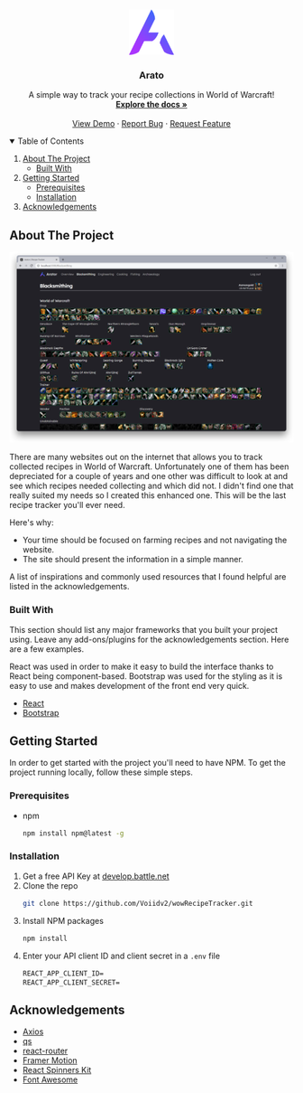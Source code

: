 <!--
*** Thanks for checking out the Best-README-Template. If you have a suggestion
*** that would make this better, please fork the repo and create a pull request
*** or simply open an issue with the tag "enhancement".
*** Thanks again! Now go create something AMAZING! :D
-->

<!-- PROJECT SHIELDS -->
<!--
*** I'm using markdown "reference style" links for readability.
*** Reference links are enclosed in brackets [ ] instead of parentheses ( ).
*** See the bottom of this document for the declaration of the reference variables
*** for contributors-url, forks-url, etc. This is an optional, concise syntax you may use.
*** https://www.markdownguide.org/basic-syntax/#reference-style-links
-->

<!-- PROJECT LOGO -->
<br />
<p align="center">
  <a href="https://github.com/Voiidv2/wowRecipeTracker">
    <img src="images/logo.png" alt="Logo" width="80" height="80">
  </a>

  <h3 align="center">Arato</h3>

  <p align="center">
    A simple way to track your recipe collections in World of Warcraft!
    <br />
    <a href="https://github.com/Voiidv2/wowRecipeTracker"><strong>Explore the docs »</strong></a>
    <br />
    <br />
    <a href="https://github.com/Voiidv2/wowRecipeTracker">View Demo</a>
    ·
    <a href="https://github.com/Voiidv2/wowRecipeTracker/issues">Report Bug</a>
    ·
    <a href="https://github.com/Voiidv2/wowRecipeTracker/issues">Request Feature</a>
  </p>
</p>

<!-- TABLE OF CONTENTS -->
<details open="open">
  <summary>Table of Contents</summary>
  <ol>
    <li>
      <a href="#about-the-project">About The Project</a>
      <ul>
        <li><a href="#built-with">Built With</a></li>
      </ul>
    </li>
    <li>
      <a href="#getting-started">Getting Started</a>
      <ul>
        <li><a href="#prerequisites">Prerequisites</a></li>
        <li><a href="#installation">Installation</a></li>
      </ul>
    </li>
    <li><a href="#acknowledgements">Acknowledgements</a></li>
  </ol>
</details>

<!-- ABOUT THE PROJECT -->

## About The Project

[![Product Name Screen Shot][product-screenshot]](https://github.com/Voiidv2/wowRecipeTracker)

There are many websites out on the internet that allows you to track collected recipes in World of Warcraft. Unfortunately one of them has been depreciated for a couple of years and one other was difficult to look at and see which recipes needed collecting and which did not. I didn't find one that really suited my needs so I created this enhanced one. This will be the last recipe tracker you'll ever need.

Here's why:

- Your time should be focused on farming recipes and not navigating the website.
- The site should present the information in a simple manner.

A list of inspirations and commonly used resources that I found helpful are listed in the acknowledgements.

### Built With

This section should list any major frameworks that you built your project using. Leave any add-ons/plugins for the acknowledgements section. Here are a few examples.

React was used in order to make it easy to build the interface thanks to React being component-based.
Bootstrap was used for the styling as it is easy to use and makes development of the front end very quick.

- [React](https://reactjs.org/)
- [Bootstrap](https://getbootstrap.com)

<!-- GETTING STARTED -->

## Getting Started

In order to get started with the project you'll need to have NPM. To get the project running locally, follow these simple steps.

### Prerequisites

- npm

  ```sh
  npm install npm@latest -g
  ```

### Installation

1. Get a free API Key at [develop.battle.net](https://develop.battle.net/)
2. Clone the repo
   ```sh
   git clone https://github.com/Voiidv2/wowRecipeTracker.git
   ```
3. Install NPM packages
   ```sh
   npm install
   ```
4. Enter your API client ID and client secret in a `.env` file
   ```JS
   REACT_APP_CLIENT_ID=
   REACT_APP_CLIENT_SECRET=
   ```

<!-- ACKNOWLEDGEMENTS -->

## Acknowledgements

- [Axios](https://github.com/axios/axios)
- [qs](https://github.com/ljharb/qs)
- [react-router](https://reactrouter.com/)
- [Framer Motion](https://www.framer.com/motion/)
- [React Spinners Kit](https://github.com/dmitrymorozoff/react-spinners-kit)
- [Font Awesome](https://fontawesome.com)

<!-- MARKDOWN LINKS & IMAGES -->
<!-- https://www.markdownguide.org/basic-syntax/#reference-style-links -->

[contributors-shield]: https://img.shields.io/github/contributors/othneildrew/Best-README-Template.svg?style=for-the-badge
[contributors-url]: https://github.com/othneildrew/Best-README-Template/graphs/contributors
[forks-shield]: https://img.shields.io/github/forks/othneildrew/Best-README-Template.svg?style=for-the-badge
[forks-url]: https://github.com/othneildrew/Best-README-Template/network/members
[stars-shield]: https://img.shields.io/github/stars/othneildrew/Best-README-Template.svg?style=for-the-badge
[stars-url]: https://github.com/othneildrew/Best-README-Template/stargazers
[issues-shield]: https://img.shields.io/github/issues/othneildrew/Best-README-Template.svg?style=for-the-badge
[issues-url]: https://github.com/othneildrew/Best-README-Template/issues
[license-shield]: https://img.shields.io/github/license/othneildrew/Best-README-Template.svg?style=for-the-badge
[license-url]: https://github.com/othneildrew/Best-README-Template/blob/master/LICENSE.txt
[linkedin-shield]: https://img.shields.io/badge/-LinkedIn-black.svg?style=for-the-badge&logo=linkedin&colorB=555
[linkedin-url]: https://linkedin.com/in/othneildrew
[product-screenshot]: images/screenshot.png
